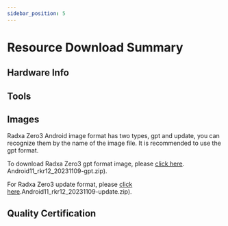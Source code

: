 ```yaml
---
sidebar_position: 5
---
```


# Resource Download Summary

## Hardware Info

## Tools

## Images

Radxa Zero3 Android image format has two types, gpt and update, you can recognize them by the name of the image file.
It is recommended to use the gpt format.

To download Radxa Zero3 gpt format image, please [click here](https://github.com/radxa/manifests/releases/download/Android11_Radxa_rk12_20231109/Radxa_ZERO_3W_3E_). Android11_rkr12_20231109-gpt.zip).

For Radxa Zero3 update format, please [click here](https://github.com/radxa/manifests/releases/download/Android11_Radxa_rk12_20231109/Radxa_ZERO_3W_3E_).Android11_rkr12_20231109-update.zip).

## Quality Certification
